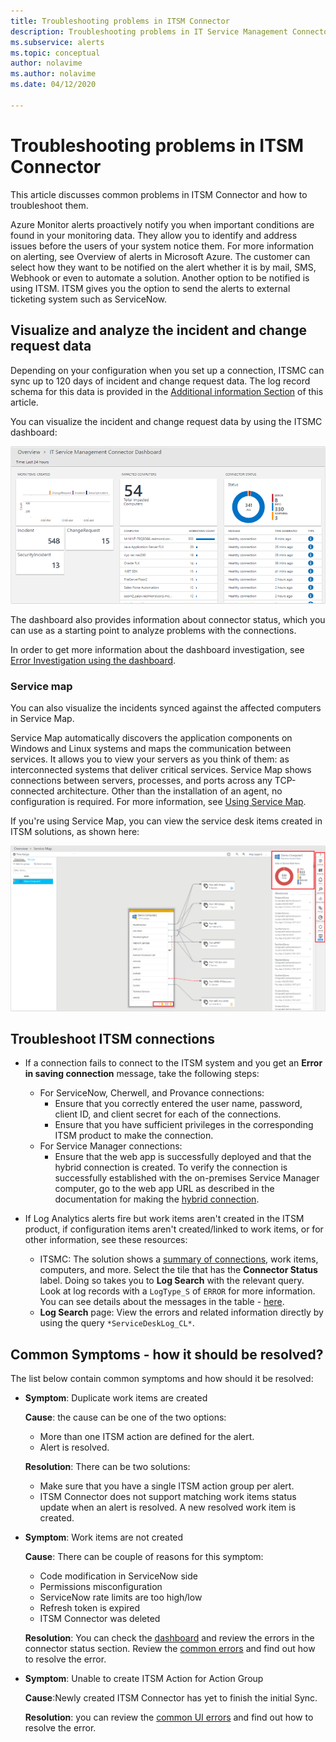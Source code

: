 ```yaml
---
title: Troubleshooting problems in ITSM Connector 
description: Troubleshooting problems in IT Service Management Connector  
ms.subservice: alerts
ms.topic: conceptual
author: nolavime
ms.author: nolavime
ms.date: 04/12/2020

---
```

# Troubleshooting problems in ITSM Connector

This article discusses common problems in ITSM Connector and how to troubleshoot them.

Azure Monitor alerts proactively notify you when important conditions are found in your monitoring data. They allow you to identify and address issues before the users of your system notice them. For more information on alerting, see Overview of alerts in Microsoft Azure.
The customer can select how they want to be notified on the alert whether it is by mail, SMS, Webhook or even to automate a solution. Another option to be notified is using ITSM.
ITSM gives you the option to send the alerts to external ticketing system such as ServiceNow.

## Visualize and analyze the incident and change request data

Depending on your configuration when you set up a connection, ITSMC can sync up to 120 days of incident and change request data. The log record schema for this data is provided in the [Additional information Section](./itsmc-synced-data.md) of this article.

You can visualize the incident and change request data by using the ITSMC dashboard:

![Screenshot that shows the ITSMC dashboard.](media/itsmc-overview/itsmc-overview-sample-log-analytics.png)

The dashboard also provides information about connector status, which you can use as a starting point to analyze problems with the connections.

In order to get more information about the dashboard investigation, see [Error Investigation using the dashboard](./itsmc-dashboard.md).

### Service map

You can also visualize the incidents synced against the affected computers in Service Map.

Service Map automatically discovers the application components on Windows and Linux systems and maps the communication between services. It allows you to view your servers as you think of them: as interconnected systems that deliver critical services. Service Map shows connections between servers, processes, and ports across any TCP-connected architecture. Other than the installation of an agent, no configuration is required. For more information, see [Using Service Map](../insights/service-map.md).

If you're using Service Map, you can view the service desk items created in ITSM solutions, as shown here:

![Screenshot that shows the Log Analytics screen.](media/itsmc-overview/itsmc-overview-integrated-solutions.png)

## Troubleshoot ITSM connections

- If a connection fails to connect to the ITSM system and you get an **Error in saving connection** message, take the following steps:
   - For ServiceNow, Cherwell, and Provance connections:  
     - Ensure that you correctly entered  the user name, password, client ID, and client secret  for each of the connections.  
     - Ensure that you have sufficient privileges in the corresponding ITSM product to make the connection.  
   - For Service Manager connections:  
     - Ensure that the web app is successfully deployed and that the hybrid connection is created. To verify the connection is successfully established with the on-premises Service Manager computer, go to the web app URL as described in the documentation for making the [hybrid connection](./itsmc-connections-scsm.md#configure-the-hybrid-connection).  

- If Log Analytics alerts fire but work items aren't created in the ITSM product, if configuration items aren't created/linked to work items, or for other information, see these resources:
   -  ITSMC: The solution shows a [summary of connections](itsmc-dashboard.md), work items, computers, and more. Select the tile that has the **Connector Status** label. Doing so takes you to **Log Search** with the relevant query. Look at log records with a `LogType_S` of `ERROR` for more information.
   You can see details about the messages in the table - [here](itsmc-dashboard-errors.md).
   - **Log Search** page: View the errors and related information directly by using the query `*ServiceDeskLog_CL*`.

## Common Symptoms - how it should be resolved?

The list below contain common symptoms and how should it be resolved:

* **Symptom**: Duplicate work items are created

    **Cause**: the cause can be one of the two options:
    * More than one ITSM action are defined for the alert.
    * Alert is resolved.

    **Resolution**: There can be two solutions:
    * Make sure that you have a single ITSM action group per alert.
    * ITSM Connector does not support matching work items status update when an alert is resolved. A new resolved work item is created.
* **Symptom**: Work items are not created

    **Cause**: There can be couple of reasons for this symptom:
    * Code modification in ServiceNow side
    * Permissions misconfiguration
    * ServiceNow rate limits are too high/low
    * Refresh token is expired
    * ITSM Connector was deleted

    **Resolution**: You can check the [dashboard](itsmc-dashboard.md) and review the errors in the connector status section. Review the [common errors](itsmc-dashboard-errors.md) and find out how to resolve the error.

* **Symptom**: Unable to create ITSM Action for Action Group

    **Cause**:Newly created ITSM Connector has yet to finish the initial Sync.

    **Resolution**: you can review the [common UI errors](itsmc-dashboard-errors#ui-common-errors.md) and find out how to resolve the error.